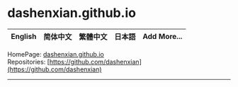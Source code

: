 # dashenxian.github.io

| **English** | 简体中文 | 繁體中文 | 日本語 | Add More... |
|---|---|---|---|---|

HomePage: [dashenxian.github.io](dashenxian.github.io)  
Repositories: [https://github.com/dashenxian](https://github.com/dashenxian)  

---
